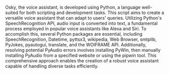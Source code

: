 Osky, the voice assistant, is developed using Python, a language well-suited for both scripting and development tasks. This script aims to create a versatile voice assistant that can adapt to users' queries. Utilizing Python's SpeechRecognition API, audio input is converted into text, a fundamental process employed in popular voice assistants like Alexa and Siri. To accomplish this, several Python packages are essential, including SpeechRecognition, Datetime, pyttsx3, wikipedia, Web Browser, smtplib, PyJokes, pyautogui, translate, and the WOlFRAME API. Additionally, resolving potential PyAudio errors involves installing PyWin, then manually installing PyAudio from a specified website or using the pipwin tool. This comprehensive approach enables the creation of a robust voice assistant capable of handling diverse tasks efficiently.




